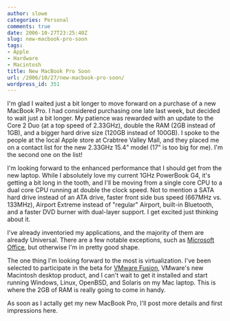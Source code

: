 ```yaml
---
author: slowe
categories: Personal
comments: true
date: 2006-10-27T23:25:40Z
slug: new-macbook-pro-soon
tags:
- Apple
- Hardware
- Macintosh
title: New MacBook Pro Soon
url: /2006/10/27/new-macbook-pro-soon/
wordpress_id: 351
---
```


I'm glad I waited just a bit longer to move forward on a purchase of a new MacBook Pro. I had considered purchasing one late last week, but decided to wait just a bit longer. My patience was rewarded with an update to the Core 2 Duo (at a top speed of 2.33GHz), double the RAM (2GB instead of 1GB), and a bigger hard drive size (120GB instead of 100GB). I spoke to the people at the local Apple store at Crabtree Valley Mall, and they placed me on a contact list for the new 2.33GHz 15.4" model (17" is too big for me). I'm the second one on the list!

I'm looking forward to the enhanced performance that I should get from the new laptop. While I absolutely love my current 1GHz PowerBook G4, it's getting a bit long in the tooth, and I'll be moving from a single core CPU to a dual core CPU running at double the clock speed. Not to mention a SATA hard drive instead of an ATA drive, faster front side bus speed (667MHz vs. 133MHz), Airport Extreme instead of "regular" Airport, built-in Bluetooth, and a faster DVD burner with dual-layer support. I get excited just thinking about it.

I've already inventoried my applications, and the majority of them are already Universal. There are a few notable exceptions, such as [Microsoft Office](http://www.microsoft.com/mac/otherproducts/officex/officex.aspx?pid=officex), but otherwise I'm in pretty good shape.

The one thing I'm looking forward to the most is virtualization. I've been selected to participate in the beta for [VMware Fusion](http://www.vmware.com/news/releases/mac.html), VMware's new Macintosh desktop product, and I can't wait to get it installed and start running Windows, Linux, OpenBSD, and Solaris on my Mac laptop. This is where the 2GB of RAM is really going to come in handy.

As soon as I actally get my new MacBook Pro, I'll post more details and first impressions here.
